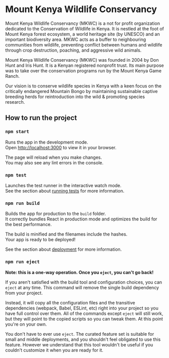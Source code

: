 # Mount Kenya Wildlife Conservancy

Mount Kenya Wildlife Conservancy (MKWC) is a not for profit organization dedicated to the Conservation of Wildlife in Kenya. It is nestled at the foot of Mount Kenya forest ecosystem, a world heritage site (by UNESCO) and an important biodiversity area. MKWC acts as a buffer to neighbouring communities from wildlife, preventing conflict between humans and wildlife through crop destruction, poaching, and aggressive wild animals.

Mount Kenya Wildlife Conservancy (MKWC) was founded in 2004 by Don Hunt and Iris Hunt. It is a Kenyan registered nonprofit trust. Its main purpose was to take over the conservation programs run by the Mount Kenya Game Ranch.

Our vision is to conserve wildlife species in Kenya with a keen focus on the critically endangered Mountain Bongo by maintaining sustainable captive breeding herds for reintroduction into the wild & promoting species research.

## How to run the project

### `npm start`

Runs the app in the development mode.\
Open [http://localhost:3000](http://localhost:3000) to view it in your browser.

The page will reload when you make changes.\
You may also see any lint errors in the console.

### `npm test`

Launches the test runner in the interactive watch mode.\
See the section about [running tests](https://facebook.github.io/create-react-app/docs/running-tests) for more information.

### `npm run build`

Builds the app for production to the `build` folder.\
It correctly bundles React in production mode and optimizes the build for the best performance.

The build is minified and the filenames include the hashes.\
Your app is ready to be deployed!

See the section about [deployment](https://facebook.github.io/create-react-app/docs/deployment) for more information.

### `npm run eject`

**Note: this is a one-way operation. Once you `eject`, you can't go back!**

If you aren't satisfied with the build tool and configuration choices, you can `eject` at any time. This command will remove the single build dependency from your project.

Instead, it will copy all the configuration files and the transitive dependencies (webpack, Babel, ESLint, etc) right into your project so you have full control over them. All of the commands except `eject` will still work, but they will point to the copied scripts so you can tweak them. At this point you're on your own.

You don't have to ever use `eject`. The curated feature set is suitable for small and middle deployments, and you shouldn't feel obligated to use this feature. However we understand that this tool wouldn't be useful if you couldn't customize it when you are ready for it.
